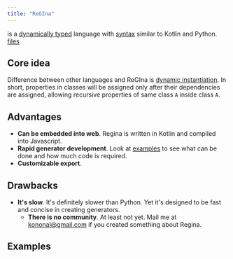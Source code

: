 ```yaml
---
title: "ReGIna"
---
```


is a [dynamically typed](notes/typization.md) language with [syntax](notes/syntax) similar to Kotlin
and Python.
[files](../regina-files.json)

## Core idea

Difference between other languages and ReGIna is [dynamic instantiation](regina/notes/dynamic-instantiation.md). In
short, properties in classes will be assigned only after their dependencies are assigned, allowing recursive properties
of same class `A` inside class `A`.

## Advantages

* **Can be embedded into web**. Regina is written in Kotlin and compiled into Javascript.
* **Rapid generator development**. Look at [examples](#Examples) to see what can be done and how much code is required.
* **Customizable export**.

## Drawbacks

* **It's slow**. It's definitely slower than Python. Yet it's designed to be fast and concise in creating generators.
    * **There is no community**. At least not yet. Mail me at kononal@gmail.com if you created something about Regina.

## Examples
